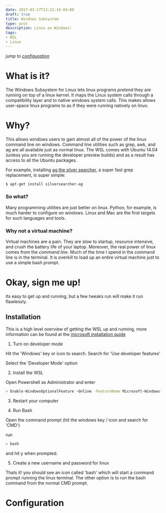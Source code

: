 ```yaml
---
date: 2017-03-17T13:22:14-04:00
draft: true
title: Windows Subsystem
type: post
description: Linux on Windows!
tags: 
- WSL
- Linux
---
```


*jump to [configuration](#configuration)*

# What is it? 

The Windows Subsystem for Linux lets linux programs *pretend* they are running on top of a linux kernel. It maps the Linux system calls through a compatibility layer and to native windows system calls. This makes allows user-space linux programs to as if they were running natively on linux. 


# Why? 

This allows windows users to gain almost all of the power of the linux command line on windows. Command line utilities such as grep, awk, and ag are all available just as normal linux. The WSL comes with Ubuntu 14.04 (unless you are running the developer preview builds) and as a result has access to all the Ubuntu packages.

For example, installing [ag the silver searcher](https://github.com/ggreer/the_silver_searcher), a super fast grep replacement, is super simple: 

``` sh
$ apt-get install silversearcher-ag
```

### So what? 

Many programming utilities are just better on linux. Python, for example, is much harder to configure on windows. Linux and Mac are the first targets for such languages and tools. 

### Why not a virtual machine? 

Virtual machines are a pain. They are slow to startup, resource intensive, and crush the battery life of your laptop. Moreover, the real power of linux comes from the *command line*. Much of the time I spend in the command line is in the terminal. It is overkill to load up an entire virtual machine just to use a simple bash prompt.


# Okay, sign me up!

Its easy to get up and running, but a few tweaks run will make it run flawlessly. 

## Installation 

This is a high level overview of getting the WSL up and running, more information can be found at the [microsoft installation guide](https://msdn.microsoft.com/en-us/commandline/wsl/install_guide)

1. Turn on developer mode

  Hit the 'Windows' key or icon to search. Search for 'Use developer features'
  
  Select the 'Developer Mode' option

2. Install the WSL

  Open Powershell as Administrator and enter 

  ``` sh 
  > Enable-WindowsOptionalFeature -Online -FeatureName Microsoft-Windows-Subsystem-Linux
  ``` 

3. Restart your computer

4. Run Bash 

  Open the command prompt (hit the windows key / icon and search for 'CMD')
  
  run 
  ``` sh 
  > bash 
  ``` 

  and hit y when prompted.

5. Create a new username and password for linux

Thats it! you should see an icon called 'bash' which will start a command prompt running the linux terminal. The other option is to run the bash command from the normal CMD prompt. 


# Configuration

<TODO>